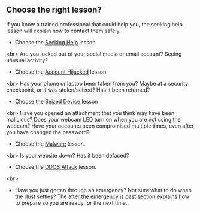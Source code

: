
## Choose the right lesson?

If you know a trained professional that could help you, the seeking help lesson will explain how to contact them safely.
* Choose the [Seeking Help](topics/practice-1-emergencies/1-seeking-help) lesson

&lt;br&gt;
Are you locked out of your social media or email account? Seeing unusual activity?
* Choose the [Account Hijacked](topics/practice-1-emergencies/2-account-hijacked) lesson

&lt;br&gt;
Has your phone or laptop been taken from you? Maybe at a security checkpoint, or it was stolen/seized? Has it been returned?
* Choose the [Seized Device](topics/practice-1-emergencies/3-devices-seized.md) lesson

&lt;br&gt;
Have you opened an attachment that you think may have been malicious? Does your webcam LED turn on when you are not using the webcam? Have your accounts been compromised multiple times, even after you have changed the password?
* Choose the [Malware](topics/practice-1-emergencies/4-malware.md) lesson.

&lt;br&gt;
Is your website down? Has it been defaced?
* Choose the [DDOS Attack](topics/practice-1-emergencies/ddos.md) lesson.

&lt;br&gt;
* Have you just gotten through an emergency? Not sure what to do when the dust settles? The [after the emergency is past](topics/practice-1-emergencies/after.md) section explains how to prepare so you are ready for the next time.
